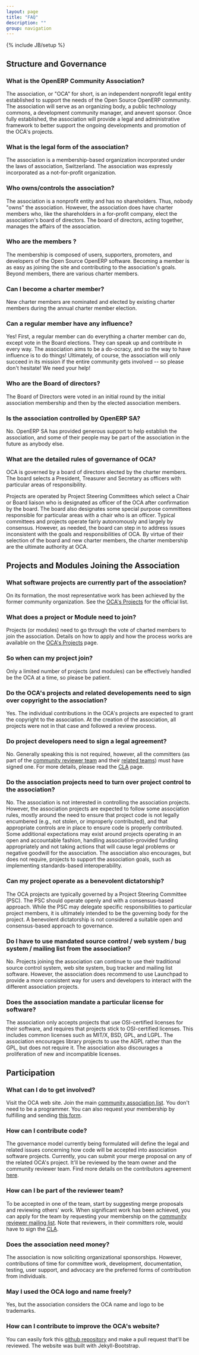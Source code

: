 ```yaml
---
layout: page
title: "FAQ"
description: ""
group: navigation
---
```


{% include JB/setup %}

## Structure and Governance

### What is the OpenERP Community Association? 
The association, or "OCA" for short, is an independent nonprofit legal entity established to support the needs of the Open Source OpenERP community. The association will serve as an organizing body, a public technology commons, a development community manager, and anevent sponsor. Once fully established, the association will provide a legal and administrative framework to better support the ongoing developments and promotion of the OCA's projects. 

### What is the legal form of the association?
The association is a membership-based organization incorporated under the laws of association, Switzerland. The association was expressly incorporated as a not-for-profit organization.

### Who owns/controls the association?
The association is a nonprofit entity and has no shareholders. Thus, nobody "owns" the association. However, the association does have charter members who, like the shareholders in a for-profit company, elect the association's board of directors. The board of directors, acting together, manages the affairs of the association. 

### Who are the members ?
The membership is composed of users, supporters, promoters, and developers of the Open Source OpenERP software. Becoming a member is as easy as joining the site and contributing to the association's goals. Beyond members, there are various charter members. 

### Can I become a charter member?
New charter members are nominated and elected by existing charter members during the annual charter member election. 

### Can a regular member have any influence?
Yes! First, a regular member can do everything a charter member can do, except vote in the Board elections. They can speak up and contribute in every way. The association aims to be a do-ocracy, and so the way to have influence is to do things! Ultimately, of course, the association will only succeed in its mission if the entire community gets involved -- so please don't hesitate! We need your help! 

### Who are the Board of directors?
The Board of Directors were voted in an initial round by the initial association membership and then by the elected association members.

### Is the association controlled by OpenERP SA?
No. OpenERP SA has provided generous support to help establish the association, and some of their people may be part of the association in the future as anybody else.

### What are the detailed rules of governance of OCA?
OCA is governed by a board of directors elected by the charter members. The board selects a President, Treasurer and Secretary as officers with particular areas of responsibility. 

Projects are operated by Project Steering Committees which select a Chair or Board liaison who is designated as officer of the OCA after confirmation by the board. The board also designates some special purpose committees responsible for particular areas with a chair who is an officer. Typical committees and projects operate fairly autonomously and largely by consensus. However, as needed, the board can step in to address issues inconsistent with the goals and responsibilities of OCA. By virtue of their selection of the board and new charter members, the charter membership are the ultimate authority at OCA.

## Projects and Modules Joining the Association

### What software projects are currently part of the association?
On its formation, the most representative work has been achieved by the former community organization. See the [OCA's Projects](02_projects.html) for the official list. 

### What does a project or Module need to join?
Projects (or modules) need to go through the vote of charted members to join the association. Details on how to apply and how the process works are available on the [OCA's Projects](02_projects.html) page. 

### So when can my project join?
Only a limited number of projects (and modules) can be effectively handled be the OCA at a time, so please be patient. 

### Do the OCA's projects and related developements need to sign over copyright to the association?
Yes. The individual contributions in the OCA's projects are expected to grant the copyright to the association. At the creation of the association, all projects were not in that case and followed a review process.

### Do project developers need to sign a legal agreement?
No. Generally speaking this is not required, however, all the committers (as part of the [community reviewer team](https://launchpad.net/~openerp-community-reviewer) and their [related teams](https://launchpad.net/~openerp-community-reviewer/+participation)) must have signed one. For more details, please read the [CLA](cla/cla.html) page.

### Do the association projects need to turn over project control to the association?
No. The association is not interested in controlling the association projects. However, the association projects are expected to follow some association rules, mostly around the need to ensure that project code is not legally encumbered (e.g., not stolen, or improperly contributed), and that appropriate controls are in place to ensure code is properly contributed. Some additional expectations may exist around projects operating in an open and accountable fashion, handling association-provided funding appropriately and not taking actions that will cause legal problems or negative goodwill for the association. The association also encourages, but does not require, projects to support the association goals, such as implementing standards-based interoperability. 

### Can my project operate as a benevolent dictatorship?
The OCA projects are typically governed by a Project Steering Committee (PSC). The PSC should operate openly and with a consensus-based approach. While the PSC may delegate specific responsibilities to particular project members, it is ultimately intended to be the governing body for the project. A benevolent dictatorship is not considered a suitable open and consensus-based approach to governance. 

### Do I have to use mandated source control / web system / bug system / mailing list from the association?
No. Projects joining the association can continue to use their traditional source control system, web site system, bug tracker and mailing list software. However, the association does recommend to use Launchpad to provide a more consistent way for users and developers to interact with the different association projects. 

### Does the association mandate a particular license for software?
The association only accepts projects that use OSI-certified licenses for their software, and requires that projects stick to OSI-certified licenses. This includes common licenses such as MIT/X, BSD, GPL, and LGPL. The association encourages library projects to use the AGPL rather than the GPL, but does not require it. The association also discourages a proliferation of new and incompatible licenses. 

## Participation

### What can I do to get involved?
Visit the OCA web site. Join the main [community association list](https://launchpad.net/~openerp-community-association). You don't need to be a programmer. You can also request your membership by fulfilling and sending [this form](https://docs.google.com/forms/d/1uYhoEga_Lc-kUDobRpNP09L4lTHqya51ZlyZPlh31Eg/viewform).

### How can I contribute code?
The governance model currently being formulated will define the legal and related issues concerning how code will be accepted into association software projects. Currently, you can submit your merge proposal on any of the related OCA's project. It'll be reviewed by the team owner and the community reviewer team. Find more details on the contributors agreement [here](cla/cla.html).

### How can I be part of the reviewer team?
To be accepted in one of the team, start by suggesting merge proposals and reviewing others' work. When significant work has been achieved, you can apply for the team by requesting your membership on the [community reviewer mailing list](mailto:openerp-community-reviewer@lists.launchpad.net ). Note that reviewers, in their committers role, would have to sign the [CLA](cla/cla.html).

### Does the association need money?
The association is now soliciting organizational sponsorships. However, contributions of time for committee work, development, documentation, testing, user support, and advocacy are the preferred forms of contribution from individuals. 

### May I used the OCA logo and name freely?
Yes, but the association considers the OCA name and logo to be trademarks.

### How can I contribute to improve the OCA's website?
You can easily fork this [github repository](https://github.com/openerp-community-association/website) and make a pull request that'll be reviewed. The website was built with Jekyll-Bootstrap.


